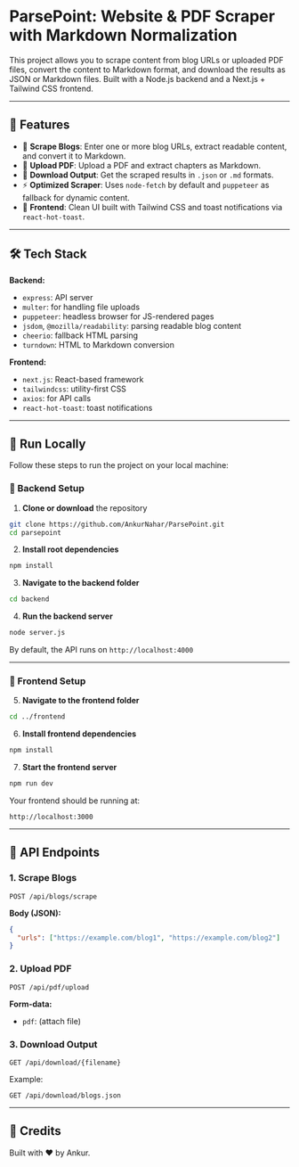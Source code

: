 # ParsePoint: Website & PDF Scraper with Markdown Normalization

This project allows you to scrape content from blog URLs or uploaded PDF files, convert the content to Markdown format, and download the results as JSON or Markdown files. Built with a Node.js backend and a Next.js + Tailwind CSS frontend.

---

## 🚀 Features

- 📄 **Scrape Blogs**: Enter one or more blog URLs, extract readable content, and convert it to Markdown.
- 📘 **Upload PDF**: Upload a PDF and extract chapters as Markdown.
- 💾 **Download Output**: Get the scraped results in `.json` or `.md` formats.
- ⚡ **Optimized Scraper**: Uses `node-fetch` by default and `puppeteer` as fallback for dynamic content.
- 🎨 **Frontend**: Clean UI built with Tailwind CSS and toast notifications via `react-hot-toast`.

---

## 🛠 Tech Stack

**Backend:**
- `express`: API server
- `multer`: for handling file uploads
- `puppeteer`: headless browser for JS-rendered pages
- `jsdom`, `@mozilla/readability`: parsing readable blog content
- `cheerio`: fallback HTML parsing
- `turndown`: HTML to Markdown conversion

**Frontend:**
- `next.js`: React-based framework
- `tailwindcss`: utility-first CSS
- `axios`: for API calls
- `react-hot-toast`: toast notifications

---

## 🧪 Run Locally

Follow these steps to run the project on your local machine:

### 🔧 Backend Setup

1. **Clone or download** the repository

```bash
git clone https://github.com/AnkurNahar/ParsePoint.git
cd parsepoint
```

2. **Install root dependencies**
```bash
npm install
```

3. **Navigate to the backend folder**
```bash
cd backend
```

4. **Run the backend server**
```bash
node server.js
```

By default, the API runs on `http://localhost:4000`

---

### 🎨 Frontend Setup

5. **Navigate to the frontend folder**
```bash
cd ../frontend
```

6. **Install frontend dependencies**
```bash
npm install
```

7. **Start the frontend server**
```bash
npm run dev
```

Your frontend should be running at:
```
http://localhost:3000
```

---

## 📂 API Endpoints

### 1. **Scrape Blogs**
```
POST /api/blogs/scrape
```
**Body (JSON):**
```json
{
  "urls": ["https://example.com/blog1", "https://example.com/blog2"]
}
```

### 2. **Upload PDF**
```
POST /api/pdf/upload
```
**Form-data:**
- `pdf`: (attach file)

### 3. **Download Output**
```
GET /api/download/{filename}
```
Example:
```
GET /api/download/blogs.json
```

---

## 🙌 Credits
Built with ❤️ by Ankur.
